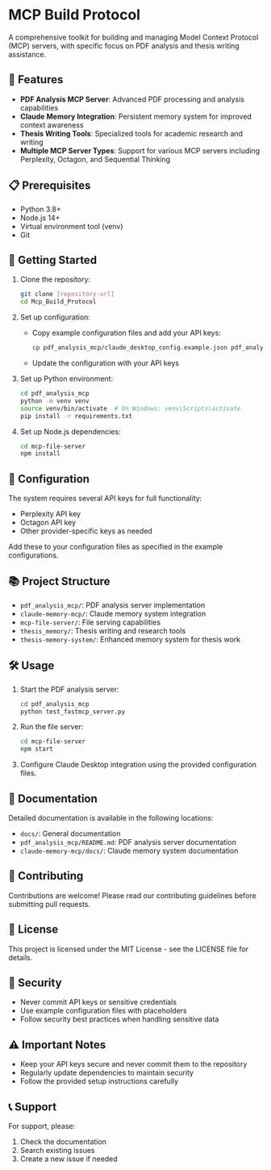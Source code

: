 # MCP Build Protocol

A comprehensive toolkit for building and managing Model Context Protocol (MCP) servers, with specific focus on PDF analysis and thesis writing assistance.

## 🌟 Features

- **PDF Analysis MCP Server**: Advanced PDF processing and analysis capabilities
- **Claude Memory Integration**: Persistent memory system for improved context awareness
- **Thesis Writing Tools**: Specialized tools for academic research and writing
- **Multiple MCP Server Types**: Support for various MCP servers including Perplexity, Octagon, and Sequential Thinking

## 📋 Prerequisites

- Python 3.8+
- Node.js 14+
- Virtual environment tool (venv)
- Git

## 🚀 Getting Started

1. Clone the repository:
   ```bash
   git clone [repository-url]
   cd Mcp_Build_Protocol
   ```

2. Set up configuration:
   - Copy example configuration files and add your API keys:
     ```bash
     cp pdf_analysis_mcp/claude_desktop_config.example.json pdf_analysis_mcp/claude_desktop_config.json
     ```
   - Update the configuration with your API keys

3. Set up Python environment:
   ```bash
   cd pdf_analysis_mcp
   python -m venv venv
   source venv/bin/activate  # On Windows: venv\Scripts\activate
   pip install -r requirements.txt
   ```

4. Set up Node.js dependencies:
   ```bash
   cd mcp-file-server
   npm install
   ```

## 🔧 Configuration

The system requires several API keys for full functionality:
- Perplexity API key
- Octagon API key
- Other provider-specific keys as needed

Add these to your configuration files as specified in the example configurations.

## 📚 Project Structure

- `pdf_analysis_mcp/`: PDF analysis server implementation
- `claude-memory-mcp/`: Claude memory system integration
- `mcp-file-server/`: File serving capabilities
- `thesis_memory/`: Thesis writing and research tools
- `thesis-memory-system/`: Enhanced memory system for thesis work

## 🛠️ Usage

1. Start the PDF analysis server:
   ```bash
   cd pdf_analysis_mcp
   python test_fastmcp_server.py
   ```

2. Run the file server:
   ```bash
   cd mcp-file-server
   npm start
   ```

3. Configure Claude Desktop integration using the provided configuration files.

## 📖 Documentation

Detailed documentation is available in the following locations:
- `docs/`: General documentation
- `pdf_analysis_mcp/README.md`: PDF analysis server documentation
- `claude-memory-mcp/docs/`: Claude memory system documentation

## 🤝 Contributing

Contributions are welcome! Please read our contributing guidelines before submitting pull requests.

## 📄 License

This project is licensed under the MIT License - see the LICENSE file for details.

## 🔐 Security

- Never commit API keys or sensitive credentials
- Use example configuration files with placeholders
- Follow security best practices when handling sensitive data

## ⚠️ Important Notes

- Keep your API keys secure and never commit them to the repository
- Regularly update dependencies to maintain security
- Follow the provided setup instructions carefully

## 📞 Support

For support, please:
1. Check the documentation
2. Search existing issues
3. Create a new issue if needed 